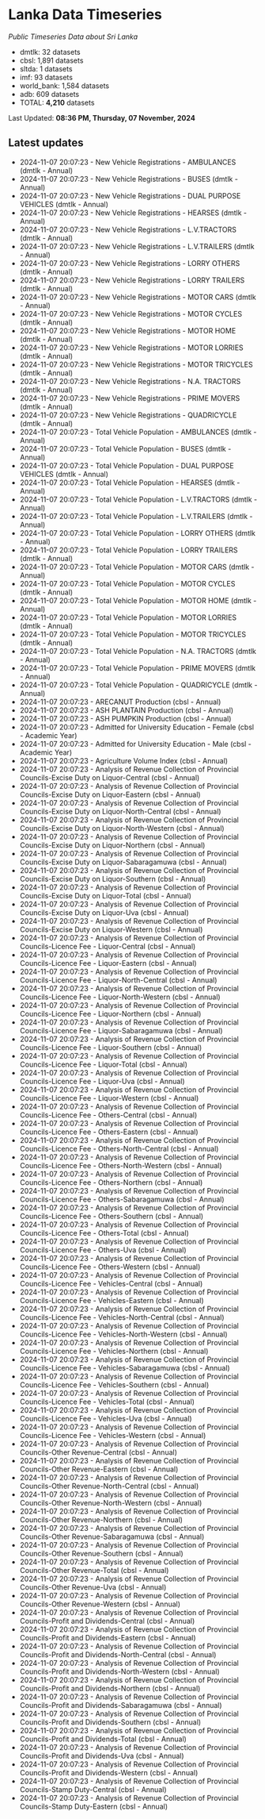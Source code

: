 # Lanka Data Timeseries
*Public Timeseries Data about Sri Lanka*

* dmtlk: 32 datasets
* cbsl: 1,891 datasets
* sltda: 1 datasets
* imf: 93 datasets
* world_bank: 1,584 datasets
* adb: 609 datasets
* TOTAL: **4,210** datasets

Last Updated: **08:36 PM, Thursday, 07 November, 2024**

## Latest updates

* 2024-11-07 20:07:23 - New Vehicle Registrations - AMBULANCES (dmtlk - Annual)
* 2024-11-07 20:07:23 - New Vehicle Registrations - BUSES (dmtlk - Annual)
* 2024-11-07 20:07:23 - New Vehicle Registrations - DUAL PURPOSE VEHICLES (dmtlk - Annual)
* 2024-11-07 20:07:23 - New Vehicle Registrations - HEARSES (dmtlk - Annual)
* 2024-11-07 20:07:23 - New Vehicle Registrations - L.V.TRACTORS (dmtlk - Annual)
* 2024-11-07 20:07:23 - New Vehicle Registrations - L.V.TRAILERS (dmtlk - Annual)
* 2024-11-07 20:07:23 - New Vehicle Registrations - LORRY OTHERS (dmtlk - Annual)
* 2024-11-07 20:07:23 - New Vehicle Registrations - LORRY TRAILERS (dmtlk - Annual)
* 2024-11-07 20:07:23 - New Vehicle Registrations - MOTOR CARS (dmtlk - Annual)
* 2024-11-07 20:07:23 - New Vehicle Registrations - MOTOR CYCLES (dmtlk - Annual)
* 2024-11-07 20:07:23 - New Vehicle Registrations - MOTOR HOME (dmtlk - Annual)
* 2024-11-07 20:07:23 - New Vehicle Registrations - MOTOR LORRIES (dmtlk - Annual)
* 2024-11-07 20:07:23 - New Vehicle Registrations - MOTOR TRICYCLES (dmtlk - Annual)
* 2024-11-07 20:07:23 - New Vehicle Registrations - N.A. TRACTORS (dmtlk - Annual)
* 2024-11-07 20:07:23 - New Vehicle Registrations - PRIME MOVERS (dmtlk - Annual)
* 2024-11-07 20:07:23 - New Vehicle Registrations - QUADRICYCLE (dmtlk - Annual)
* 2024-11-07 20:07:23 - Total Vehicle Population - AMBULANCES (dmtlk - Annual)
* 2024-11-07 20:07:23 - Total Vehicle Population - BUSES (dmtlk - Annual)
* 2024-11-07 20:07:23 - Total Vehicle Population - DUAL PURPOSE VEHICLES (dmtlk - Annual)
* 2024-11-07 20:07:23 - Total Vehicle Population - HEARSES (dmtlk - Annual)
* 2024-11-07 20:07:23 - Total Vehicle Population - L.V.TRACTORS (dmtlk - Annual)
* 2024-11-07 20:07:23 - Total Vehicle Population - L.V.TRAILERS (dmtlk - Annual)
* 2024-11-07 20:07:23 - Total Vehicle Population - LORRY OTHERS (dmtlk - Annual)
* 2024-11-07 20:07:23 - Total Vehicle Population - LORRY TRAILERS (dmtlk - Annual)
* 2024-11-07 20:07:23 - Total Vehicle Population - MOTOR CARS (dmtlk - Annual)
* 2024-11-07 20:07:23 - Total Vehicle Population - MOTOR CYCLES (dmtlk - Annual)
* 2024-11-07 20:07:23 - Total Vehicle Population - MOTOR HOME (dmtlk - Annual)
* 2024-11-07 20:07:23 - Total Vehicle Population - MOTOR LORRIES (dmtlk - Annual)
* 2024-11-07 20:07:23 - Total Vehicle Population - MOTOR TRICYCLES (dmtlk - Annual)
* 2024-11-07 20:07:23 - Total Vehicle Population - N.A. TRACTORS (dmtlk - Annual)
* 2024-11-07 20:07:23 - Total Vehicle Population - PRIME MOVERS (dmtlk - Annual)
* 2024-11-07 20:07:23 - Total Vehicle Population - QUADRICYCLE (dmtlk - Annual)
* 2024-11-07 20:07:23 - ARECANUT Production (cbsl - Annual)
* 2024-11-07 20:07:23 - ASH PLANTAIN Production (cbsl - Annual)
* 2024-11-07 20:07:23 - ASH PUMPKIN Production (cbsl - Annual)
* 2024-11-07 20:07:23 - Admitted for University Education - Female (cbsl - Academic Year)
* 2024-11-07 20:07:23 - Admitted for University Education - Male (cbsl - Academic Year)
* 2024-11-07 20:07:23 - Agriculture Volume Index (cbsl - Annual)
* 2024-11-07 20:07:23 - Analysis of Revenue Collection of Provincial Councils-Excise Duty on Liquor-Central (cbsl - Annual)
* 2024-11-07 20:07:23 - Analysis of Revenue Collection of Provincial Councils-Excise Duty on Liquor-Eastern (cbsl - Annual)
* 2024-11-07 20:07:23 - Analysis of Revenue Collection of Provincial Councils-Excise Duty on Liquor-North-Central (cbsl - Annual)
* 2024-11-07 20:07:23 - Analysis of Revenue Collection of Provincial Councils-Excise Duty on Liquor-North-Western (cbsl - Annual)
* 2024-11-07 20:07:23 - Analysis of Revenue Collection of Provincial Councils-Excise Duty on Liquor-Northern (cbsl - Annual)
* 2024-11-07 20:07:23 - Analysis of Revenue Collection of Provincial Councils-Excise Duty on Liquor-Sabaragamuwa (cbsl - Annual)
* 2024-11-07 20:07:23 - Analysis of Revenue Collection of Provincial Councils-Excise Duty on Liquor-Southern (cbsl - Annual)
* 2024-11-07 20:07:23 - Analysis of Revenue Collection of Provincial Councils-Excise Duty on Liquor-Total (cbsl - Annual)
* 2024-11-07 20:07:23 - Analysis of Revenue Collection of Provincial Councils-Excise Duty on Liquor-Uva (cbsl - Annual)
* 2024-11-07 20:07:23 - Analysis of Revenue Collection of Provincial Councils-Excise Duty on Liquor-Western (cbsl - Annual)
* 2024-11-07 20:07:23 - Analysis of Revenue Collection of Provincial Councils-Licence Fee - Liquor-Central (cbsl - Annual)
* 2024-11-07 20:07:23 - Analysis of Revenue Collection of Provincial Councils-Licence Fee - Liquor-Eastern (cbsl - Annual)
* 2024-11-07 20:07:23 - Analysis of Revenue Collection of Provincial Councils-Licence Fee - Liquor-North-Central (cbsl - Annual)
* 2024-11-07 20:07:23 - Analysis of Revenue Collection of Provincial Councils-Licence Fee - Liquor-North-Western (cbsl - Annual)
* 2024-11-07 20:07:23 - Analysis of Revenue Collection of Provincial Councils-Licence Fee - Liquor-Northern (cbsl - Annual)
* 2024-11-07 20:07:23 - Analysis of Revenue Collection of Provincial Councils-Licence Fee - Liquor-Sabaragamuwa (cbsl - Annual)
* 2024-11-07 20:07:23 - Analysis of Revenue Collection of Provincial Councils-Licence Fee - Liquor-Southern (cbsl - Annual)
* 2024-11-07 20:07:23 - Analysis of Revenue Collection of Provincial Councils-Licence Fee - Liquor-Total (cbsl - Annual)
* 2024-11-07 20:07:23 - Analysis of Revenue Collection of Provincial Councils-Licence Fee - Liquor-Uva (cbsl - Annual)
* 2024-11-07 20:07:23 - Analysis of Revenue Collection of Provincial Councils-Licence Fee - Liquor-Western (cbsl - Annual)
* 2024-11-07 20:07:23 - Analysis of Revenue Collection of Provincial Councils-Licence Fee - Others-Central (cbsl - Annual)
* 2024-11-07 20:07:23 - Analysis of Revenue Collection of Provincial Councils-Licence Fee - Others-Eastern (cbsl - Annual)
* 2024-11-07 20:07:23 - Analysis of Revenue Collection of Provincial Councils-Licence Fee - Others-North-Central (cbsl - Annual)
* 2024-11-07 20:07:23 - Analysis of Revenue Collection of Provincial Councils-Licence Fee - Others-North-Western (cbsl - Annual)
* 2024-11-07 20:07:23 - Analysis of Revenue Collection of Provincial Councils-Licence Fee - Others-Northern (cbsl - Annual)
* 2024-11-07 20:07:23 - Analysis of Revenue Collection of Provincial Councils-Licence Fee - Others-Sabaragamuwa (cbsl - Annual)
* 2024-11-07 20:07:23 - Analysis of Revenue Collection of Provincial Councils-Licence Fee - Others-Southern (cbsl - Annual)
* 2024-11-07 20:07:23 - Analysis of Revenue Collection of Provincial Councils-Licence Fee - Others-Total (cbsl - Annual)
* 2024-11-07 20:07:23 - Analysis of Revenue Collection of Provincial Councils-Licence Fee - Others-Uva (cbsl - Annual)
* 2024-11-07 20:07:23 - Analysis of Revenue Collection of Provincial Councils-Licence Fee - Others-Western (cbsl - Annual)
* 2024-11-07 20:07:23 - Analysis of Revenue Collection of Provincial Councils-Licence Fee - Vehicles-Central (cbsl - Annual)
* 2024-11-07 20:07:23 - Analysis of Revenue Collection of Provincial Councils-Licence Fee - Vehicles-Eastern (cbsl - Annual)
* 2024-11-07 20:07:23 - Analysis of Revenue Collection of Provincial Councils-Licence Fee - Vehicles-North-Central (cbsl - Annual)
* 2024-11-07 20:07:23 - Analysis of Revenue Collection of Provincial Councils-Licence Fee - Vehicles-North-Western (cbsl - Annual)
* 2024-11-07 20:07:23 - Analysis of Revenue Collection of Provincial Councils-Licence Fee - Vehicles-Northern (cbsl - Annual)
* 2024-11-07 20:07:23 - Analysis of Revenue Collection of Provincial Councils-Licence Fee - Vehicles-Sabaragamuwa (cbsl - Annual)
* 2024-11-07 20:07:23 - Analysis of Revenue Collection of Provincial Councils-Licence Fee - Vehicles-Southern (cbsl - Annual)
* 2024-11-07 20:07:23 - Analysis of Revenue Collection of Provincial Councils-Licence Fee - Vehicles-Total (cbsl - Annual)
* 2024-11-07 20:07:23 - Analysis of Revenue Collection of Provincial Councils-Licence Fee - Vehicles-Uva (cbsl - Annual)
* 2024-11-07 20:07:23 - Analysis of Revenue Collection of Provincial Councils-Licence Fee - Vehicles-Western (cbsl - Annual)
* 2024-11-07 20:07:23 - Analysis of Revenue Collection of Provincial Councils-Other Revenue-Central (cbsl - Annual)
* 2024-11-07 20:07:23 - Analysis of Revenue Collection of Provincial Councils-Other Revenue-Eastern (cbsl - Annual)
* 2024-11-07 20:07:23 - Analysis of Revenue Collection of Provincial Councils-Other Revenue-North-Central (cbsl - Annual)
* 2024-11-07 20:07:23 - Analysis of Revenue Collection of Provincial Councils-Other Revenue-North-Western (cbsl - Annual)
* 2024-11-07 20:07:23 - Analysis of Revenue Collection of Provincial Councils-Other Revenue-Northern (cbsl - Annual)
* 2024-11-07 20:07:23 - Analysis of Revenue Collection of Provincial Councils-Other Revenue-Sabaragamuwa (cbsl - Annual)
* 2024-11-07 20:07:23 - Analysis of Revenue Collection of Provincial Councils-Other Revenue-Southern (cbsl - Annual)
* 2024-11-07 20:07:23 - Analysis of Revenue Collection of Provincial Councils-Other Revenue-Total (cbsl - Annual)
* 2024-11-07 20:07:23 - Analysis of Revenue Collection of Provincial Councils-Other Revenue-Uva (cbsl - Annual)
* 2024-11-07 20:07:23 - Analysis of Revenue Collection of Provincial Councils-Other Revenue-Western (cbsl - Annual)
* 2024-11-07 20:07:23 - Analysis of Revenue Collection of Provincial Councils-Profit and Dividends-Central (cbsl - Annual)
* 2024-11-07 20:07:23 - Analysis of Revenue Collection of Provincial Councils-Profit and Dividends-Eastern (cbsl - Annual)
* 2024-11-07 20:07:23 - Analysis of Revenue Collection of Provincial Councils-Profit and Dividends-North-Central (cbsl - Annual)
* 2024-11-07 20:07:23 - Analysis of Revenue Collection of Provincial Councils-Profit and Dividends-North-Western (cbsl - Annual)
* 2024-11-07 20:07:23 - Analysis of Revenue Collection of Provincial Councils-Profit and Dividends-Northern (cbsl - Annual)
* 2024-11-07 20:07:23 - Analysis of Revenue Collection of Provincial Councils-Profit and Dividends-Sabaragamuwa (cbsl - Annual)
* 2024-11-07 20:07:23 - Analysis of Revenue Collection of Provincial Councils-Profit and Dividends-Southern (cbsl - Annual)
* 2024-11-07 20:07:23 - Analysis of Revenue Collection of Provincial Councils-Profit and Dividends-Total (cbsl - Annual)
* 2024-11-07 20:07:23 - Analysis of Revenue Collection of Provincial Councils-Profit and Dividends-Uva (cbsl - Annual)
* 2024-11-07 20:07:23 - Analysis of Revenue Collection of Provincial Councils-Profit and Dividends-Western (cbsl - Annual)
* 2024-11-07 20:07:23 - Analysis of Revenue Collection of Provincial Councils-Stamp Duty-Central (cbsl - Annual)
* 2024-11-07 20:07:23 - Analysis of Revenue Collection of Provincial Councils-Stamp Duty-Eastern (cbsl - Annual)